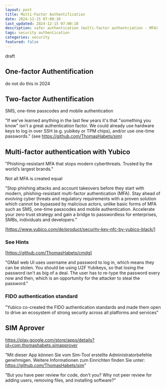 ```yaml
---
layout: post
title: Multi-Factor Authentification
date: 2024-12-15 07:00:10
last_updated: 2024-12-15 07:00:10
description: safer authentication (multi-factor authentciation - MFA)
tags: security authentication
categories: security
featured: false
---
```


draft

## One-factor Authentification

do not do this in 2024

## Two-factor Authentification

SMS, one-time passcodes and mobile authentication

"If we've learned anything in the last few years it's that "something you know" isn't a great authentication factor.
We could already use hardware keys to log in over SSH (e.g. yubikey or TPM chips), and/or use one-time passwords."
(see https://github.com/ThomasHabets/sim)

## Multi-factor authentication with Yubico

"Phishing-resistant MFA that stops modern cyberthreats. Trusted by the world’s largest brands."

Not all MFA is created equal

"Stop phishing attacks and account takeovers before they start with modern,
phishing-resistant multi-factor authentication (MFA).
Stay ahead of evolving cyber threats and regulatory requirements with a proven solution which cannot be bypassed by
malicious actors, unlike basic forms of MFA such as SMS, one-time passcodes and mobile authentication.
Accelerate your zero trust strategy and gain a bridge to passwordless for enterprises, SMBs, individuals and developers."

[https://www.yubico.com/de/product/security-key-nfc-by-yubico-black/]: https://www.yubico.com/de/product/security-key-nfc-by-yubico-black/ "Yubico"

[https://www.yubico.com/de/product/security-key-nfc-by-yubico-black/]

### See Hints

[https://github.com/ThomasHabets/cmdg]: https://github.com/ThomasHabets/cmdg "U2F Yubikey"

[https://github.com/ThomasHabets/cmdg]

"GMail web UI uses username and password to log in, which means they can be stolen. You should be using U2F Yubikeys, so that losing the password isn't as big of a deal. The user has to re-type the password every now and then, which is an opportunity for the attacker to steal the password."

### FIDO authentication standard

"Yubico co-created the FIDO authentication standards and made them open to drive an ecosystem of strong security
across all platforms and services"

## SIM Aprover

https://play.google.com/store/apps/details?id=com.thomashabets.simapprover

"Mit dieser App können Sie vom Sim-Tool erstellte Administratorbefehle genehmigen. Weitere Informationen zum
Einrichten finden Sie unter: https://github.com/ThomasHabets/sim"

"But you have peer review for code, don't you? Why not peer review for adding users, removing files, and installing software?"
